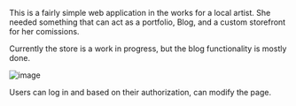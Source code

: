 This is a fairly simple web application in the works for a local artist. She needed something that can act as a portfolio, Blog, and a custom storefront for her comissions.

Currently the store is a work in progress, but the blog functionality is mostly done. 

![image](https://github.com/user-attachments/assets/d1dcb5a0-d8c9-4a3f-85a4-1cf5a4755adc)


Users can log in and based on their authorization, can modify the page. 
